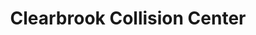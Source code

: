 ---
title: "Clearbrook Collision Center"
url: /clearbrook/clearbrook-collision-center/
shop: car repair
---
